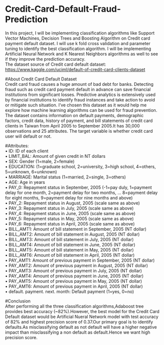 # Credit-Card-Default-Fraud-Prediction
In this project, I will be implementing classification algorithms like Support Vector Machines, Decision Trees and Boosting Algorithm on Credit card payment default dataset. I will use k fold cross validation and parameter tuning to identify the best classification algorithm. I will be implementing Artificial Neural Network and K Nearest Neighbors algorithms as well to see if they improve the prediction accuracy.   
The dataset source of Credit card default dataset:    
 https://www.kaggle.com/uciml/default-of-credit-card-clients-dataset   

#About Credit Card Default Dataset     
Credit card fraud causes a huge amount of bad debt for banks. Detecting fraud such as credit card payment default in advance can save financial institutions from significant losses. Predictive analytics is extensively used by financial institutions to identify fraud instances and take action to avoid or mitigate such situation. I’ve chosen this dataset as it would help me explore how machine learning algorithms can be used for fraud prevention.       
The dataset contains information on default payments, demographic factors, credit data, history of payment, and bill statements of credit card clients in Taiwan from April 2005 to September 2005.It has 30,000 observations and 25 attributes. The target variable is whether credit card user will default or not.     

#Attributes:   
•	ID: ID of each client   
•	LIMIT_BAL: Amount of given credit in NT dollars     
•	SEX: Gender (1=male, 2=female)    
•	EDUCATION: (1=graduate school, 2=university, 3=high school, 4=others, 5=unknown, 6=unknown)   
•	MARRIAGE: Marital status (1=married, 2=single, 3=others)  
•	AGE: Age in years    
•	PAY_0: Repayment status in September, 2005 (-1=pay duly, 1=payment delay for one month, 2=payment delay for two months, … 8=payment delay for eight months, 9=payment delay for nine months and above)  
•	PAY_2: Repayment status in August, 2005 (scale same as above)  
•	PAY_3: Repayment status in July, 2005 (scale same as above)   
•	PAY_4: Repayment status in June, 2005 (scale same as above)  
•	PAY_5: Repayment status in May, 2005 (scale same as above)   
•	PAY_6: Repayment status in April, 2005 (scale same as above)    
•	BILL_AMT1: Amount of bill statement in September, 2005 (NT dollar)   
•	BILL_AMT2: Amount of bill statement in August, 2005 (NT dollar)   
•	BILL_AMT3: Amount of bill statement in July, 2005 (NT dollar)   
•	BILL_AMT4: Amount of bill statement in June, 2005 (NT dollar)  
•	BILL_AMT5: Amount of bill statement in May, 2005 (NT dollar)   
•	BILL_AMT6: Amount of bill statement in April, 2005 (NT dollar)   
•	PAY_AMT1: Amount of previous payment in September, 2005 (NT dollar)   
•	PAY_AMT2: Amount of previous payment in August, 2005 (NT dollar)   
•	PAY_AMT3: Amount of previous payment in July, 2005 (NT dollar)   
•	PAY_AMT4: Amount of previous payment in June, 2005 (NT dollar)   
•	PAY_AMT5: Amount of previous payment in May, 2005 (NT dollar)   
•	PAY_AMT6: Amount of previous payment in April, 2005 (NT dollar)    
•	default. payment. next. month: Default payment (1=yes, 0=no)      

#Conclusion   
After performing all the three classification algorithms,Adaboost tree provides best accuracy (~82%).However, the best model for the Credit Card Default dataset would be Artificial Nueral Network model with test accuracy of 82% and highest precision score of 0.37.Our primary goal is to identify defaults.As misclassifying default as not default will have a higher negative impact than misclassifying a non default as default.Hence we want high precision score.      
